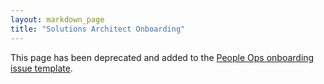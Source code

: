```yaml
---
layout: markdown_page
title: "Solutions Architect Onboarding"
---
```


This page has been deprecated and added to the [People Ops onboarding issue template](https://gitlab.com/gitlab-com/people-group/employment-templates-2/blob/master/.gitlab/issue_templates/onboarding.md).
